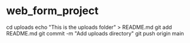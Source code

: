 # web_form_project
cd uploads
echo "This is the uploads folder" > README.md
git add README.md
git commit -m "Add uploads directory"
git push origin main

